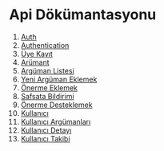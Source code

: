 Api Dökümantasyonu
=======================

1. [Auth](api/auth)
  1. [Authentication](api/auth/authentication.md)
  2. [Üye Kayıt](api/auth/register.md)
2. [Arümant](api/snippet)
  1. [Argüman Listesi](api/arguments/list.md)
  2. [Yeni Argüman Eklemek](api/arguments/new_argument.md)
  3. [Önerme Eklemek](api/arguments/new_premise.md)
  4. [Safsata Bildirimi](api/arguments/report.md)
  5. [Önerme Desteklemek](api/arguments/support.md)
3. [Kullanıcı](api/users)
  1. [Kullanıcı Argümanları](api/users/arguments.md)
  2. [Kullanıcı Detayı](api/users/detail.md)
  3. [Kullanıcı Takibi](api/users/follow.md)
